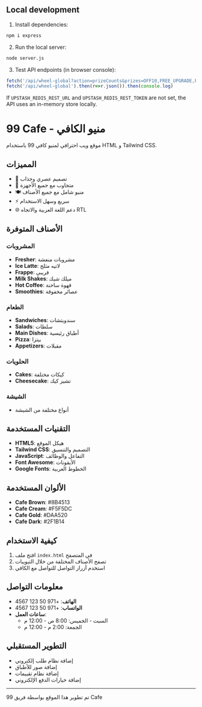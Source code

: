 Local development
-----------------

1) Install dependencies:

```bash
npm i express
```

2) Run the local server:

```bash
node server.js
```

3) Test API endpoints (in browser console):

```js
fetch('/api/wheel-global?action=prizeCounts&prizes=OFF10,FREE_UPGRADE,FREE_DRINK,BARISTA_CHOICE').then(r=>r.json()).then(console.log)
fetch('/api/wheel-global').then(r=>r.json()).then(console.log)
```

If `UPSTASH_REDIS_REST_URL` and `UPSTASH_REDIS_REST_TOKEN` are not set, the API uses an in-memory store locally.

# 99 Cafe - منيو الكافي

موقع ويب احترافي لمنيو كافي 99 باستخدام HTML و Tailwind CSS.

## المميزات

- 🎨 تصميم عصري وجذاب
- 📱 متجاوب مع جميع الأجهزة
- 🍽️ منيو شامل مع جميع الأصناف
- ⚡ سريع وسهل الاستخدام
- 🌐 دعم اللغة العربية والاتجاه RTL

## الأصناف المتوفرة

### المشروبات
- **Fresher**: مشروبات منعشة
- **Ice Latte**: لاتيه مثلج
- **Frappe**: فريبي
- **Milk Shakes**: ميلك شيك
- **Hot Coffee**: قهوة ساخنة
- **Smoothies**: عصائر مخفوقة

### الطعام
- **Sandwiches**: سندويتشات
- **Salads**: سلطات
- **Main Dishes**: أطباق رئيسية
- **Pizza**: بيتزا
- **Appetizers**: مقبلات

### الحلويات
- **Cakes**: كيكات مختلفة
- **Cheesecake**: تشيز كيك

### الشيشة
- أنواع مختلفة من الشيشة

## التقنيات المستخدمة

- **HTML5**: هيكل الموقع
- **Tailwind CSS**: التصميم والتنسيق
- **JavaScript**: التفاعل والوظائف
- **Font Awesome**: الأيقونات
- **Google Fonts**: الخطوط العربية

## الألوان المستخدمة

- **Cafe Brown**: #8B4513
- **Cafe Cream**: #F5F5DC
- **Cafe Gold**: #DAA520
- **Cafe Dark**: #2F1B14

## كيفية الاستخدام

1. افتح ملف `index.html` في المتصفح
2. تصفح الأصناف المختلفة من خلال التبويبات
3. استخدم أزرار التواصل للتواصل مع الكافي

## معلومات التواصل

- **الهاتف**: +971 50 123 4567
- **الواتساب**: +971 50 123 4567
- **ساعات العمل**: 
  - السبت - الخميس: 8:00 ص - 12:00 م
  - الجمعة: 2:00 م - 12:00 م

## التطوير المستقبلي

- إضافة نظام طلب إلكتروني
- إضافة صور للأطباق
- إضافة نظام تقييمات
- إضافة خيارات الدفع الإلكتروني

---

تم تطوير هذا الموقع بواسطة فريق 99 Cafe 